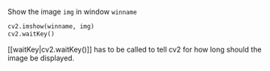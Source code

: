 Show the image `img` in window `winname`
```python
cv2.imshow(winname, img)
cv2.waitKey()
```
[[waitKey|cv2.waitKey()]] has to be called to tell cv2 for how long should the image be displayed.

